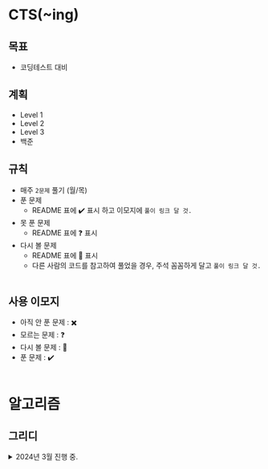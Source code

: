 # **CTS(~ing)**

## **목표**

- 코딩테스트 대비


## **계획**
- Level 1
- Level 2
- Level 3
- 백준


## **규칙**
- 매주 `2문제` 풀기 (월/목)
- 푼 문제
  - README 표에 :heavy_check_mark: 표시 하고 이모지에 `풀이 링크 달 것.`
- 못 푼 문제
  - README 표에 :question: 표시
- 다시 볼 문제
  - README 표에 :pencil: 표시
  - 다른 사람의 코드를 참고하여 풀었을 경우, 주석 꼼꼼하게 달고 `풀이 링크 달 것.`
<br><br>

## **사용 이모지**

- 아직 안 푼 문제 : :heavy_multiplication_x:
- 모르는 문제 : :question:
- 다시 볼 문제 : :pencil:
- 푼 문제 : :heavy_check_mark:
<br><br>

# **알고리즘**

## **그리디**
<details>
<summary> 2024년 3월 진행 중. </summary>
<div markdown="1">

| 날짜 | 문제 | GonoBae |
| :--------------------------------------- | :---------------------------------------: | :---------------------------: |
|2024.03.07| [거스름돈](https://www.acmicpc.net/problem/5585) | :heavy_multiplication_x:

</div>
</details>
<br>